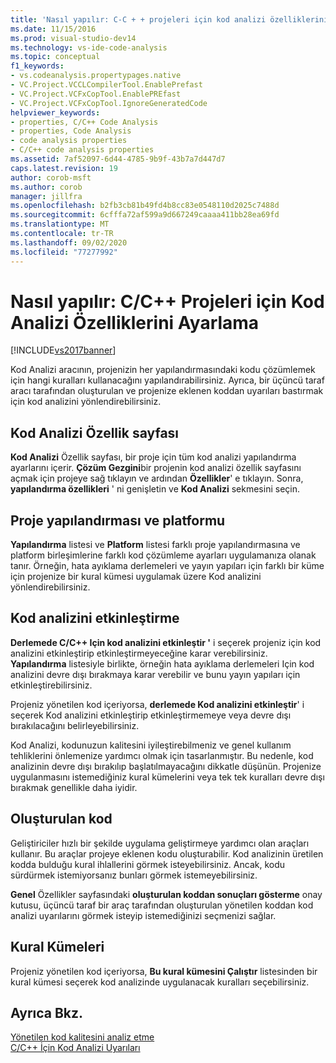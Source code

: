 ```yaml
---
title: 'Nasıl yapılır: C-C + + projeleri için kod analizi özelliklerini ayarlama | Microsoft Docs'
ms.date: 11/15/2016
ms.prod: visual-studio-dev14
ms.technology: vs-ide-code-analysis
ms.topic: conceptual
f1_keywords:
- vs.codeanalysis.propertypages.native
- VC.Project.VCCLCompilerTool.EnablePrefast
- VC.Project.VCFxCopTool.EnablePREfast
- VC.Project.VCFxCopTool.IgnoreGeneratedCode
helpviewer_keywords:
- properties, C/C++ Code Analysis
- properties, Code Analysis
- code analysis properties
- C/C++ code analysis properties
ms.assetid: 7af52097-6d44-4785-9b9f-43b7a7d447d7
caps.latest.revision: 19
author: corob-msft
ms.author: corob
manager: jillfra
ms.openlocfilehash: b2fb3cb81b49fd4b8cc83e0548110d2025c7488d
ms.sourcegitcommit: 6cfffa72af599a9d667249caaaa411bb28ea69fd
ms.translationtype: MT
ms.contentlocale: tr-TR
ms.lasthandoff: 09/02/2020
ms.locfileid: "77277992"
---
```

# <a name="how-to-set-code-analysis-properties-for-cc-projects"></a>Nasıl yapılır: C/C++ Projeleri için Kod Analizi Özelliklerini Ayarlama
[!INCLUDE[vs2017banner](../includes/vs2017banner.md)]

Kod Analizi aracının, projenizin her yapılandırmasındaki kodu çözümlemek için hangi kuralları kullanacağını yapılandırabilirsiniz. Ayrıca, bir üçüncü taraf aracı tarafından oluşturulan ve projenize eklenen koddan uyarıları bastırmak için kod analizini yönlendirebilirsiniz.  
  
## <a name="code-analysis-property-page"></a>Kod Analizi Özellik sayfası  
 **Kod Analizi** Özellik sayfası, bir proje için tüm kod analizi yapılandırma ayarlarını içerir. **Çözüm Gezgini**bir projenin kod analizi özellik sayfasını açmak için projeye sağ tıklayın ve ardından **Özellikler**' e tıklayın. Sonra, **yapılandırma özellikleri** ' ni genişletin ve **Kod Analizi** sekmesini seçin.  
  
## <a name="project-configuration-and-platform"></a>Proje yapılandırması ve platformu  
 **Yapılandırma** listesi ve **Platform** listesi farklı proje yapılandırmasına ve platform birleşimlerine farklı kod çözümleme ayarları uygulamanıza olanak tanır. Örneğin, hata ayıklama derlemeleri ve yayın yapıları için farklı bir küme için projenize bir kural kümesi uygulamak üzere Kod analizini yönlendirebilirsiniz.  
  
## <a name="enabling-code-analysis"></a>Kod analizini etkinleştirme  
 **Derlemede C/C++ Için kod analizini etkinleştir '** i seçerek projeniz için kod analizini etkinleştirip etkinleştirmeyeceğine karar verebilirsiniz. **Yapılandırma** listesiyle birlikte, örneğin hata ayıklama derlemeleri Için kod analizini devre dışı bırakmaya karar verebilir ve bunu yayın yapıları için etkinleştirebilirsiniz.  
  
 Projeniz yönetilen kod içeriyorsa, **derlemede Kod analizini etkinleştir**' i seçerek Kod analizini etkinleştirip etkinleştirmemeye veya devre dışı bırakılacağını belirleyebilirsiniz.  
  
 Kod Analizi, kodunuzun kalitesini iyileştirebilmeniz ve genel kullanım tehliklerini önlemenize yardımcı olmak için tasarlanmıştır. Bu nedenle, kod analizinin devre dışı bırakılıp başlatılmayacağını dikkatle düşünün. Projenize uygulanmasını istemediğiniz kural kümelerini veya tek tek kuralları devre dışı bırakmak genellikle daha iyidir.  
  
## <a name="generated-code"></a>Oluşturulan kod  
 Geliştiriciler hızlı bir şekilde uygulama geliştirmeye yardımcı olan araçları kullanır. Bu araçlar projeye eklenen kodu oluşturabilir. Kod analizinin üretilen kodda bulduğu kural ihlallerini görmek isteyebilirsiniz. Ancak, kodu sürdürmek istemiyorsanız bunları görmek istemeyebilirsiniz.  
  
 **Genel** Özellikler sayfasındaki **oluşturulan koddan sonuçları gösterme** onay kutusu, üçüncü taraf bir araç tarafından oluşturulan yönetilen koddan kod analizi uyarılarını görmek isteyip istemediğinizi seçmenizi sağlar.  
  
## <a name="rule-sets"></a>Kural Kümeleri  
 Projeniz yönetilen kod içeriyorsa, **Bu kural kümesini Çalıştır** listesinden bir kural kümesi seçerek kod analizinde uygulanacak kuralları seçebilirsiniz.  
  
## <a name="see-also"></a>Ayrıca Bkz.  
 [Yönetilen kod kalitesini analiz etme](../code-quality/analyzing-managed-code-quality-by-using-code-analysis.md)   
 [C/C++ İçin Kod Analizi Uyarıları](../code-quality/code-analysis-for-c-cpp-warnings.md)
